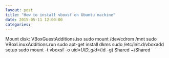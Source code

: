```yaml
---
layout: post
title: "How to install vboxsf on Ubuntu machine"
date: 2015-05-11 12:00:00
categories: 
---
```


Mount disk: VBoxGuestAdditions.iso
sudo mount /dev/cdrom /mnt
sudo VBoxLinuxAdditions.run
sudo apt-get install dkms
sudo /etc/init.d/vboxadd setup
sudo mount -t vboxsf -o uid=$UID,gid=$(id -g) Shared ~/Shared
